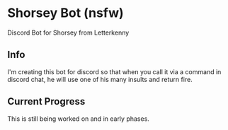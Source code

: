 # Shorsey Bot (nsfw)
Discord Bot for Shorsey from Letterkenny

## Info
I'm creating this bot for discord so that when you call it via a command in discord chat, he will use one of his many insults and return fire.

## Current Progress
This is still being worked on and in early phases.